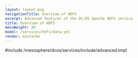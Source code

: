 ```yaml
---
layout: layout.pug
navigationTitle: Overview of HDFS
excerpt: Advanced features of the DC/OS Apache HDFS service
title: Overview of HDFS
menuWeight: 20
model: /services/hdfs/data.yml
render: mustache
---
```


#include /mesosphere/dcos/services/include/advanced.tmpl
